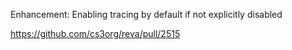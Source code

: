Enhancement: Enabling tracing by default if not explicitly disabled

https://github.com/cs3org/reva/pull/2515